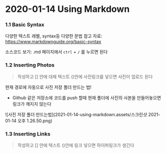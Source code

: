 # 2020-01-14 Using Markdown

### 1.1 Basic Syntax

다양한 텍스트 레벨, syntax등 다양한 문법 참고 자료: https://www.markdownguide.org/basic-syntax

소스코드 보기: .md 페이지에서 `ctrl` + `/` 를 누르면 된다



### 1.2 Inserting Photos

> []() 작성하고 [] 안에 대체 텍스트 ()안에 사진링크를 넣으면 사진이 업로드 된다

현재 경로에 자동으로 사진 저장 폴더 만드는 법!

- Github 같은 저장소에 코드를 push 할때 현재 폴더에 사진의 사본을 만들어놓으면 링크가 깨지지 않는다

![사진 저장 폴더 만드는법](2021-01-14-using-markdown.assets/스크린샷 2021-01-14 오후 1.26.50.png)



### 1.3 Inserting Links

> []() 작성하고 [] 안에 텍스트 ()안에 링크 넣으면 하이퍼링크가 생긴다